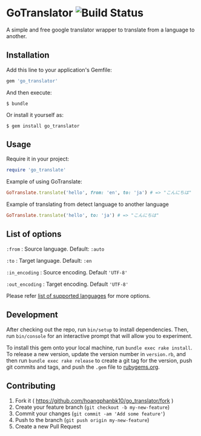 # GoTranslator <img src="https://travis-ci.org/hoangphanea/go_translator.svg" alt="Build Status" />

A simple and free google translator wrapper to translate from a language to another.

## Installation

Add this line to your application's Gemfile:

```ruby
gem 'go_translator'
```

And then execute:

    $ bundle

Or install it yourself as:

    $ gem install go_translator

## Usage

Require it in your project:

```ruby
require 'go_translate'
```

Example of using GoTranslate:

```ruby
GoTranslate.translate('hello', from: 'en', to: 'ja') # => "こんにちは"
```

Example of translating from detect language to another language

```ruby
GoTranslate.translate('hello', to: 'ja') # => "こんにちは"
```

## List of options

`:from` : Source language. Default: `:auto`

`:to` : Target language. Default: `:en`

`:in_encoding` : Source encoding. Default `'UTF-8'`

`:out_encoding` : Target encoding. Default `'UTF-8'`

Please refer [list of supported languages](https://cloud.google.com/translate/v2/using_rest#language-params) for more options.

## Development

After checking out the repo, run `bin/setup` to install dependencies. Then, run `bin/console` for an interactive prompt that will allow you to experiment.

To install this gem onto your local machine, run `bundle exec rake install`. To release a new version, update the version number in `version.rb`, and then run `bundle exec rake release` to create a git tag for the version, push git commits and tags, and push the `.gem` file to [rubygems.org](https://rubygems.org).

## Contributing

1. Fork it ( https://github.com/hoangphanbk10/go_translator/fork )
2. Create your feature branch (`git checkout -b my-new-feature`)
3. Commit your changes (`git commit -am 'Add some feature'`)
4. Push to the branch (`git push origin my-new-feature`)
5. Create a new Pull Request
